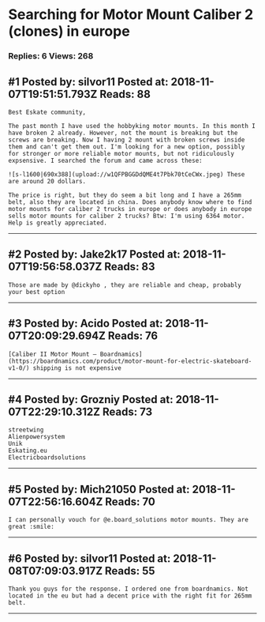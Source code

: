 # Searching for Motor Mount Caliber 2 (clones) in europe

### Replies: 6 Views: 268

## \#1 Posted by: silvor11 Posted at: 2018-11-07T19:51:51.793Z Reads: 88

```
Best Eskate community,

The past month I have used the hobbyking motor mounts. In this month I have broken 2 already. However, not the mount is breaking but the screws are breaking. Now I having 2 mount with broken screws inside them and can't get them out. I'm looking for a new option, possibly for stronger or more reliable motor mounts, but not ridiculously expsensive. I searched the forum and came across these:

![s-l1600|690x388](upload://w1QFPBGGDdQME4t7Pbk70tCeCWx.jpeg) These are around 20 dollars.

The price is right, but they do seem a bit long and I have a 265mm belt, also they are located in china. Does anybody know where to find motor mounts for caliber 2 trucks in europe or does anybody in europe sells motor mounts for caliber 2 trucks? Btw: I'm using 6364 motor. Help is greatly appreciated.
```

---
## \#2 Posted by: Jake2k17 Posted at: 2018-11-07T19:56:58.037Z Reads: 83

```
Those are made by @dickyho , they are reliable and cheap, probably your best option
```

---
## \#3 Posted by: Acido Posted at: 2018-11-07T20:09:29.694Z Reads: 76

```
[Caliber II Motor Mount – Boardnamics](https://boardnamics.com/product/motor-mount-for-electric-skateboard-v1-0/) shipping is not expensive
```

---
## \#4 Posted by: Grozniy Posted at: 2018-11-07T22:29:10.312Z Reads: 73

```
streetwing
Alienpowersystem
Unik
Eskating.eu
Electricboardsolutions
```

---
## \#5 Posted by: Mich21050 Posted at: 2018-11-07T22:56:16.604Z Reads: 70

```
I can personally vouch for @e.board_solutions motor mounts. They are great :smile:
```

---
## \#6 Posted by: silvor11 Posted at: 2018-11-08T07:09:03.917Z Reads: 55

```
Thank you guys for the response. I ordered one from boardnamics. Not located in the eu but had a decent price with the right fit for 265mm belt.
```

---
